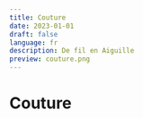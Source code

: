 ```yaml
---
title: Couture
date: 2023-01-01
draft: false
language: fr
description: De fil en Aiguille
preview: couture.png
---
```


# Couture